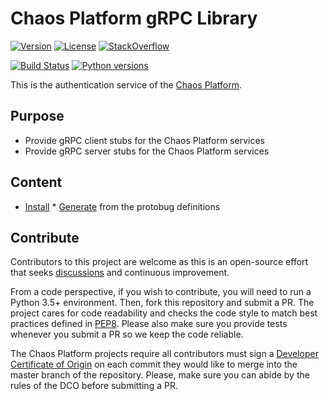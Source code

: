 # Chaos Platform gRPC Library

[![Version](https://img.shields.io/pypi/v/chaosplatform-grpc.svg)](https://img.shields.io/pypi/v/chaosplatform-grpc.svg)
[![License](https://img.shields.io/pypi/l/chaosplatform-grpc.svg)](https://img.shields.io/pypi/l/chaosplatform-grpc.svg)
[![StackOverflow](https://img.shields.io/badge/StackOverflow-ChaosPlatform-blue.svg)](https://stackoverflow.com/questions/tagged/chaosplatform+or+chaostoolkit)

[![Build Status](https://travis-ci.org/chaostoolkit/chaosplatform-grpc.svg?branch=master)](https://travis-ci.org/chaostoolkit/chaosplatform-grpc)
[![Python versions](https://img.shields.io/pypi/pyversions/chaosplatform-grpc.svg)](https://www.python.org/)

This is the authentication service of the [Chaos Platform][chaosplatform].

[chaosplatform]: https://chaosplatform.org/

## Purpose

* Provide gRPC client stubs for the Chaos Platform services
* Provide gRPC server stubs for the Chaos Platform services

## Content

* [Install]
* [Generate] from the protobug definitions

[install]: ./docs/install.md
[generate]: ./docs/generate.md

## Contribute

Contributors to this project are welcome as this is an open-source effort that
seeks [discussions][join] and continuous improvement.

[join]: https://join.chaostoolkit.org/

From a code perspective, if you wish to contribute, you will need to run a 
Python 3.5+ environment. Then, fork this repository and submit a PR. The
project cares for code readability and checks the code style to match best
practices defined in [PEP8][pep8]. Please also make sure you provide tests
whenever you submit a PR so we keep the code reliable.

[pep8]: https://pycodestyle.readthedocs.io/en/latest/

The Chaos Platform projects require all contributors must sign a
[Developer Certificate of Origin][dco] on each commit they would like to merge
into the master branch of the repository. Please, make sure you can abide by
the rules of the DCO before submitting a PR.

[dco]: https://github.com/probot/dco#how-it-works